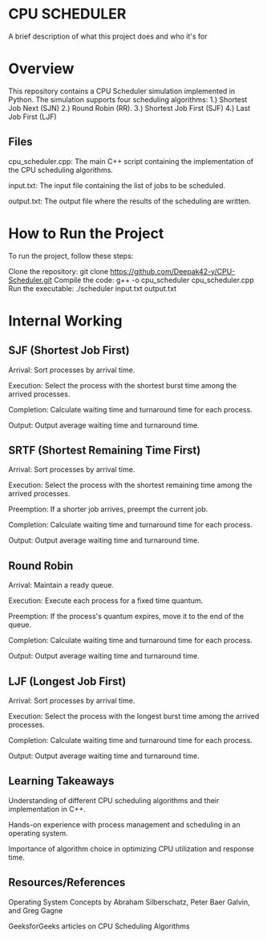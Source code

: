 
# CPU SCHEDULER

A brief description of what this project does and who it's for

# Overview

This repository contains a CPU Scheduler simulation implemented in Python. The simulation supports four scheduling algorithms:
1.) Shortest Job Next (SJN)
2.) Round Robin (RR). 
3.) Shortest Job First (SJF)
4.) Last Job First (LJF)

## Files
cpu_scheduler.cpp: The main C++ script containing the implementation of the CPU scheduling algorithms.

input.txt: The input file containing the list of jobs to be scheduled.

output.txt: The output file where the results of the scheduling are written.

# How to Run the Project
To run the project, follow these steps:

Clone the repository: git clone https://github.com/Deepak42-y/CPU-Scheduler.git
Compile the code: g++ -o cpu_scheduler cpu_scheduler.cpp
Run the executable: ./scheduler input.txt output.txt

# Internal Working
## SJF (Shortest Job First)
Arrival: Sort processes by arrival time.

Execution: Select the process with the shortest burst time among the arrived processes.

Completion: Calculate waiting time and turnaround time for each process.

Output: Output average waiting time and turnaround time.

## SRTF (Shortest Remaining Time First)
Arrival: Sort processes by arrival time.

Execution: Select the process with the shortest remaining time among the arrived processes.

Preemption: If a shorter job arrives, preempt the current job.

Completion: Calculate waiting time and turnaround time for each process.

Output: Output average waiting time and turnaround time.

## Round Robin
Arrival: Maintain a ready queue.

Execution: Execute each process for a fixed time quantum.

Preemption: If the process's quantum expires, move it to the end of the queue.

Completion: Calculate waiting time and turnaround time for each process.

Output: Output average waiting time and turnaround time.

## LJF (Longest Job First)
Arrival: Sort processes by arrival time.

Execution: Select the process with the longest burst time among the arrived processes.

Completion: Calculate waiting time and turnaround time for each process.

Output: Output average waiting time and turnaround time.

## Learning Takeaways

Understanding of different CPU scheduling algorithms and their implementation in C++.

Hands-on experience with process management and scheduling in an operating system.

Importance of algorithm choice in optimizing CPU utilization and response time.

## Resources/References

Operating System Concepts by Abraham Silberschatz, Peter Baer Galvin, and Greg Gagne

GeeksforGeeks articles on CPU Scheduling Algorithms